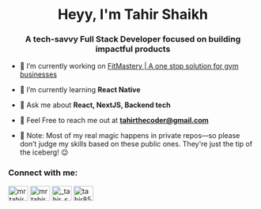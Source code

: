 <h1 align="center">Heyy, I'm Tahir Shaikh</h1>
<h3 align="center">A tech-savvy Full Stack Developer focused on building impactful products</h3>

- 🔭 I’m currently working on [FitMastery | A one stop solution for gym businesses](https://www.fitmastery.in/)

- 🌱 I’m currently learning **React Native**

- 💬 Ask me about **React, NextJS, Backend tech**

- 📧 Feel Free to reach me out at **tahirthecoder@gmail.com**

- 🔴 Note: Most of my real magic happens in private repos—so please don’t judge my skills based on these public ones. They're just the tip of the iceberg! 😉

<h3 align="left">Connect with me:</h3>
<p align="left">
<a href="https://twitter.com/mrtahirshaikh" target="blank"><img align="center" src="https://raw.githubusercontent.com/rahuldkjain/github-profile-readme-generator/master/src/images/icons/Social/twitter.svg" alt="mrtahirshaikh" height="30" width="40" /></a>
<a href="https://linkedin.com/in/mrtahirshaikh" target="blank"><img align="center" src="https://raw.githubusercontent.com/rahuldkjain/github-profile-readme-generator/master/src/images/icons/Social/linked-in-alt.svg" alt="mrtahirshaikh" height="30" width="40" /></a>
<a href="https://instagram.com/_tahir_shaikh_85" target="blank"><img align="center" src="https://raw.githubusercontent.com/rahuldkjain/github-profile-readme-generator/master/src/images/icons/Social/instagram.svg" alt="_tahir_shaikh_85" height="30" width="40" /></a>
<a href="https://www.leetcode.com/tahir85" target="blank"><img align="center" src="https://raw.githubusercontent.com/rahuldkjain/github-profile-readme-generator/master/src/images/icons/Social/leet-code.svg" alt="tahir85" height="30" width="40" /></a>
</p>
